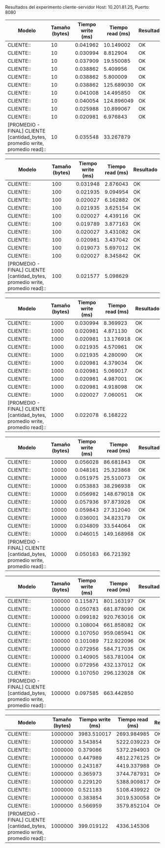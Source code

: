 Resultados del experimento cliente-servidor
Host: 10.201.81.25, Puerto: 8080

| Modelo | Tamaño (bytes) | Tiempo write (ms) | Tiempo read (ms) | Resultado |
| ------ | -------------- | ----------------- | ---------------- | --------- |
| CLIENTE:: | 10 | 0.041962 | 10.149002 | OK |
| CLIENTE:: | 10 | 0.030994 | 8.812904 | OK |
| CLIENTE:: | 10 | 0.037909 | 19.550085 | OK |
| CLIENTE:: | 10 | 0.038862 | 5.409956 | OK |
| CLIENTE:: | 10 | 0.038862 | 5.800009 | OK |
| CLIENTE:: | 10 | 0.038862 | 125.689030 | OK |
| CLIENTE:: | 10 | 0.041008 | 14.495850 | OK |
| CLIENTE:: | 10 | 0.040054 | 124.896049 | OK |
| CLIENTE:: | 10 | 0.025988 | 10.899067 | OK |
| CLIENTE:: | 10 | 0.020981 | 6.976843 | OK |
| [PROMEDIO - FINAL] CLIENTE [cantidad_bytes, promedio write, promedio read]:: | 10 | 0.035548 | 33.267879 |

| Modelo | Tamaño (bytes) | Tiempo write (ms) | Tiempo read (ms) | Resultado |
| ------ | -------------- | ----------------- | ---------------- | --------- |
| CLIENTE:: | 100 | 0.031948 | 2.876043 | OK |
| CLIENTE:: | 100 | 0.021935 | 9.094954 | OK |
| CLIENTE:: | 100 | 0.020027 | 6.162882 | OK |
| CLIENTE:: | 100 | 0.021935 | 3.625154 | OK |
| CLIENTE:: | 100 | 0.020027 | 4.439116 | OK |
| CLIENTE:: | 100 | 0.019789 | 3.877163 | OK |
| CLIENTE:: | 100 | 0.020027 | 3.431082 | OK |
| CLIENTE:: | 100 | 0.020981 | 3.437042 | OK |
| CLIENTE:: | 100 | 0.019073 | 5.697012 | OK |
| CLIENTE:: | 100 | 0.020027 | 8.345842 | OK |
| [PROMEDIO - FINAL] CLIENTE [cantidad_bytes, promedio write, promedio read]:: | 100 | 0.021577 | 5.098629 |

| Modelo | Tamaño (bytes) | Tiempo write (ms) | Tiempo read (ms) | Resultado |
| ------ | -------------- | ----------------- | ---------------- | --------- |
| CLIENTE:: | 1000 | 0.030994 | 8.369923 | OK |
| CLIENTE:: | 1000 | 0.020981 | 4.871130 | OK |
| CLIENTE:: | 1000 | 0.020981 | 13.176918 | OK |
| CLIENTE:: | 1000 | 0.021935 | 4.570961 | OK |
| CLIENTE:: | 1000 | 0.021935 | 4.280090 | OK |
| CLIENTE:: | 1000 | 0.020981 | 4.379034 | OK |
| CLIENTE:: | 1000 | 0.020981 | 5.069017 | OK |
| CLIENTE:: | 1000 | 0.020981 | 4.987001 | OK |
| CLIENTE:: | 1000 | 0.020981 | 4.918098 | OK |
| CLIENTE:: | 1000 | 0.020027 | 7.060051 | OK |
| [PROMEDIO - FINAL] CLIENTE [cantidad_bytes, promedio write, promedio read]:: | 1000 | 0.022078 | 6.168222 |

| Modelo | Tamaño (bytes) | Tiempo write (ms) | Tiempo read (ms) | Resultado |
| ------ | -------------- | ----------------- | ---------------- | --------- |
| CLIENTE:: | 10000 | 0.056028 | 86.681843 | OK |
| CLIENTE:: | 10000 | 0.048161 | 25.323868 | OK |
| CLIENTE:: | 10000 | 0.051975 | 25.510073 | OK |
| CLIENTE:: | 10000 | 0.053883 | 38.296938 | OK |
| CLIENTE:: | 10000 | 0.056982 | 148.679018 | OK |
| CLIENTE:: | 10000 | 0.057936 | 97.873926 | OK |
| CLIENTE:: | 10000 | 0.059843 | 27.312040 | OK |
| CLIENTE:: | 10000 | 0.036001 | 34.823179 | OK |
| CLIENTE:: | 10000 | 0.034809 | 33.544064 | OK |
| CLIENTE:: | 10000 | 0.046015 | 149.168968 | OK |
| [PROMEDIO - FINAL] CLIENTE [cantidad_bytes, promedio write, promedio read]:: | 10000 | 0.050163 | 66.721392 |

| Modelo | Tamaño (bytes) | Tiempo write (ms) | Tiempo read (ms) | Resultado |
| ------ | -------------- | ----------------- | ---------------- | --------- |
| CLIENTE:: | 100000 | 0.115871 | 801.163197 | OK |
| CLIENTE:: | 100000 | 0.050783 | 681.878090 | OK |
| CLIENTE:: | 100000 | 0.099182 | 920.763016 | OK |
| CLIENTE:: | 100000 | 0.108004 | 661.858082 | OK |
| CLIENTE:: | 100000 | 0.107050 | 959.085941 | OK |
| CLIENTE:: | 100000 | 0.101089 | 712.922096 | OK |
| CLIENTE:: | 100000 | 0.072956 | 584.717035 | OK |
| CLIENTE:: | 100000 | 0.140905 | 583.781004 | OK |
| CLIENTE:: | 100000 | 0.072956 | 432.137012 | OK |
| CLIENTE:: | 100000 | 0.107050 | 296.123028 | OK |
| [PROMEDIO - FINAL] CLIENTE [cantidad_bytes, promedio write, promedio read]:: | 100000 | 0.097585 | 663.442850 |

| Modelo | Tamaño (bytes) | Tiempo write (ms) | Tiempo read (ms) | Resultado |
| ------ | -------------- | ----------------- | ---------------- | --------- |
| CLIENTE:: | 1000000 | 3983.510017 | 2693.984985 | OK |
| CLIENTE:: | 1000000 | 3.543854 | 5222.039223 | OK |
| CLIENTE:: | 1000000 | 0.379086 | 5372.294903 | OK |
| CLIENTE:: | 1000000 | 0.447989 | 4812.276125 | OK |
| CLIENTE:: | 1000000 | 0.243187 | 4419.337988 | OK |
| CLIENTE:: | 1000000 | 0.365973 | 3744.787931 | OK |
| CLIENTE:: | 1000000 | 0.229120 | 5388.909817 | OK |
| CLIENTE:: | 1000000 | 0.521183 | 5108.439922 | OK |
| CLIENTE:: | 1000000 | 0.383854 | 3019.530058 | OK |
| CLIENTE:: | 1000000 | 0.566959 | 3579.852104 | OK |
| [PROMEDIO - FINAL] CLIENTE [cantidad_bytes, promedio write, promedio read]:: | 1000000 | 399.019122 | 4336.145306 |

